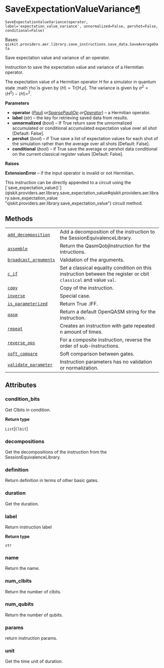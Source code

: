 # SaveExpectationValueVariance[¶](#saveexpectationvaluevariance "Permalink to this headline")

<span id="undefined" />

`SaveExpectationValueVariance(operator, label='expectation_value_variance', unnormalized=False, pershot=False, conditional=False)`

Bases: `qiskit.providers.aer.library.save_instructions.save_data.SaveAverageData`

Save expectation value and variance of an operator.

Instruction to save the expectation value and variance of a Hermitian operator.

The expectation value of a Hermitian operator $H$ for a simulator in quantum state :math\`rho\`is given by $\langle H\rangle = \mbox{Tr}[H.\rho]$. The variance is given by $\sigma^2 = \langle H^2 \rangle - \langle H \rangle>^2$.

**Parameters**

*   **operator** ([*Pauli*](qiskit.quantum_info.Pauli#qiskit.quantum_info.Pauli "qiskit.quantum_info.Pauli")  *or*[*SparsePauliOp*](qiskit.quantum_info.SparsePauliOp#qiskit.quantum_info.SparsePauliOp "qiskit.quantum_info.SparsePauliOp")  *or*[*Operator*](qiskit.quantum_info.Operator#qiskit.quantum_info.Operator "qiskit.quantum_info.Operator")) – a Hermitian operator.
*   **label** (*str*) – the key for retrieving saved data from results.
*   **unnormalized** (*bool*) – If True return save the unnormalized accumulated or conditional accumulated expectation value over all shot \[Default: False].
*   **pershot** (*bool*) – if True save a list of expectation values for each shot of the simulation rather than the average over all shots \[Default: False].
*   **conditional** (*bool*) – if True save the average or pershot data conditional on the current classical register values \[Default: False].

**Raises**

**ExtensionError** – if the input operator is invalid or not Hermitian.

<Admonition title="Note" type="note">
  This instruction can be directly appended to a circuit using the [`save_expectation_value()`](qiskit.providers.aer.library.save_expectation_value#qiskit.providers.aer.library.save_expectation_value "qiskit.providers.aer.library.save_expectation_value") circuit method.
</Admonition>

## Methods

|                                                                                                                                                                                                                                                                      |                                                                                                                  |
| -------------------------------------------------------------------------------------------------------------------------------------------------------------------------------------------------------------------------------------------------------------------- | ---------------------------------------------------------------------------------------------------------------- |
| [`add_decomposition`](qiskit.providers.aer.library.SaveExpectationValueVariance.add_decomposition#qiskit.providers.aer.library.SaveExpectationValueVariance.add_decomposition "qiskit.providers.aer.library.SaveExpectationValueVariance.add_decomposition")         | Add a decomposition of the instruction to the SessionEquivalenceLibrary.                                         |
| [`assemble`](qiskit.providers.aer.library.SaveExpectationValueVariance.assemble#qiskit.providers.aer.library.SaveExpectationValueVariance.assemble "qiskit.providers.aer.library.SaveExpectationValueVariance.assemble")                                             | Return the QasmQobjInstruction for the intructions.                                                              |
| [`broadcast_arguments`](qiskit.providers.aer.library.SaveExpectationValueVariance.broadcast_arguments#qiskit.providers.aer.library.SaveExpectationValueVariance.broadcast_arguments "qiskit.providers.aer.library.SaveExpectationValueVariance.broadcast_arguments") | Validation of the arguments.                                                                                     |
| [`c_if`](qiskit.providers.aer.library.SaveExpectationValueVariance.c_if#qiskit.providers.aer.library.SaveExpectationValueVariance.c_if "qiskit.providers.aer.library.SaveExpectationValueVariance.c_if")                                                             | Set a classical equality condition on this instruction between the register or cbit `classical` and value `val`. |
| [`copy`](qiskit.providers.aer.library.SaveExpectationValueVariance.copy#qiskit.providers.aer.library.SaveExpectationValueVariance.copy "qiskit.providers.aer.library.SaveExpectationValueVariance.copy")                                                             | Copy of the instruction.                                                                                         |
| [`inverse`](qiskit.providers.aer.library.SaveExpectationValueVariance.inverse#qiskit.providers.aer.library.SaveExpectationValueVariance.inverse "qiskit.providers.aer.library.SaveExpectationValueVariance.inverse")                                                 | Special case.                                                                                                    |
| [`is_parameterized`](qiskit.providers.aer.library.SaveExpectationValueVariance.is_parameterized#qiskit.providers.aer.library.SaveExpectationValueVariance.is_parameterized "qiskit.providers.aer.library.SaveExpectationValueVariance.is_parameterized")             | Return True .IFF.                                                                                                |
| [`qasm`](qiskit.providers.aer.library.SaveExpectationValueVariance.qasm#qiskit.providers.aer.library.SaveExpectationValueVariance.qasm "qiskit.providers.aer.library.SaveExpectationValueVariance.qasm")                                                             | Return a default OpenQASM string for the instruction.                                                            |
| [`repeat`](qiskit.providers.aer.library.SaveExpectationValueVariance.repeat#qiskit.providers.aer.library.SaveExpectationValueVariance.repeat "qiskit.providers.aer.library.SaveExpectationValueVariance.repeat")                                                     | Creates an instruction with gate repeated n amount of times.                                                     |
| [`reverse_ops`](qiskit.providers.aer.library.SaveExpectationValueVariance.reverse_ops#qiskit.providers.aer.library.SaveExpectationValueVariance.reverse_ops "qiskit.providers.aer.library.SaveExpectationValueVariance.reverse_ops")                                 | For a composite instruction, reverse the order of sub-instructions.                                              |
| [`soft_compare`](qiskit.providers.aer.library.SaveExpectationValueVariance.soft_compare#qiskit.providers.aer.library.SaveExpectationValueVariance.soft_compare "qiskit.providers.aer.library.SaveExpectationValueVariance.soft_compare")                             | Soft comparison between gates.                                                                                   |
| [`validate_parameter`](qiskit.providers.aer.library.SaveExpectationValueVariance.validate_parameter#qiskit.providers.aer.library.SaveExpectationValueVariance.validate_parameter "qiskit.providers.aer.library.SaveExpectationValueVariance.validate_parameter")     | Instruction parameters has no validation or normalization.                                                       |

## Attributes

<span id="undefined" />

### condition\_bits

Get Clbits in condition.

**Return type**

`List`\[`Clbit`]

<span id="undefined" />

### decompositions

Get the decompositions of the instruction from the SessionEquivalenceLibrary.

<span id="undefined" />

### definition

Return definition in terms of other basic gates.

<span id="undefined" />

### duration

Get the duration.

<span id="undefined" />

### label

Return instruction label

**Return type**

`str`

<span id="undefined" />

### name

Return the name.

<span id="undefined" />

### num\_clbits

Return the number of clbits.

<span id="undefined" />

### num\_qubits

Return the number of qubits.

<span id="undefined" />

### params

return instruction params.

<span id="undefined" />

### unit

Get the time unit of duration.
